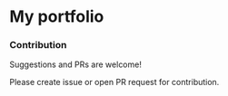 # My portfolio

### Contribution

Suggestions and PRs are welcome!

Please create issue or open PR request for contribution.
